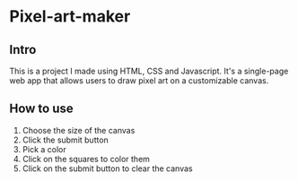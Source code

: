 # Pixel-art-maker

## Intro
This is a project I made using HTML, CSS and Javascript.
It's a single-page web app that allows users to draw pixel art on a customizable canvas.

## How to use
1. Choose the size of the canvas
2. Click the submit button
3. Pick a color
4. Click on the squares to color them
5. Click on the submit button to clear the canvas

